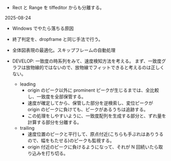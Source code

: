 - Rect と Range を tiffeditor からも分離する。

2025-08-24

- Windows でやたら落ちる原因
- 終了判定を、dropframe と同じ手法で行う。
- 全体図表現の最適化。スキップフレームの自動処理

- DEVELOP: 一致度の時系列をみて、速度検知方法を考える。
  まず、一致度グラフは放物線的ではないので、放物線でフィットできると考えるのは正しくない。
  - leading
    - origin のピーク以外に prominent ピークが生じるまでは、全比較し、一致度を全部保管する。
    - 速度が確定してから、保管した部分を逆検索し、変位ピークが origin のピークに負けても、ピークがあるうちは追跡する。
    - この処理をしやすいように、一致度配列を生成する部分と、ずれ量を計算する部分を分離する。
  - trailing
    - 速度位置のピークと平行して、原点付近(こちらも手ぶれはありうるので、幅をもたせる)のピークも監視する。
    - origin 付近のピークに負けるようになって、それが N 回続いたら取り込みを打ち切る。
